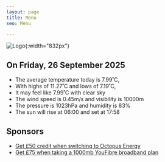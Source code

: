 ```yaml
---
layout: page
title: Menu
seo: Menu

---
```


![Logo](/images/logo.jpg){:width="832px"}

<!-- weather_marker starts -->
## On Friday, 26 September 2025

- The average temperature today is 7.99˚C,
- With highs of 11.27˚C and lows of 7.19˚C,
- It may feel like 7.99˚C with clear sky
- The wind speed is 0.45m/s and visibility is 10000m
- The pressure is 1023hPa and humidity is 83%
- The sun will rise at 06:00 and set at 17:58

<!-- weather_marker ends -->

## Sponsors

- [Get £50 credit when switching to Octopus Energy](https://bit.ly/3oD1nnS)
- [Get £75 when taking a 1000mb YouFibre broadband plan](https://aklam.io/91zWhU?)
